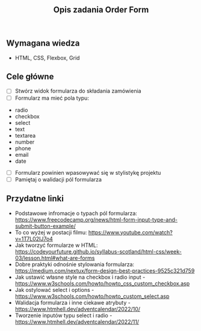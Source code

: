 <h2 align="center">Opis zadania Order Form </h2>

<br>

## Wymagana wiedza

- HTML, CSS, Flexbox, Grid

## Cele główne

- [ ] Stwórz widok formularza do składania zamówienia
- [ ] Formularz ma mieć pola typu:
- radio
- checkbox
- select
- text
- textarea
- number
- phone
- email
- date
- [ ] Formularz powinien wpasowywać się w stylistykę projektu
- [ ] Pamiętaj o walidacji pól formularza

## Przydatne linki

- Podstawowe infromacje o typach pól formularza: <https://www.freecodecamp.org/news/html-form-input-type-and-submit-button-example/>
- To co wyżej w postacji filmu: <https://www.youtube.com/watch?v=1T7L02IJ7o4>
- Jak tworzyć formularze w HTML: <https://codeyourfuture.github.io/syllabus-scotland/html-css/week-03/lesson.html#what-are-forms>
- Dobre praktyki odnośnie stylowania formularza: <https://medium.com/nextux/form-design-best-practices-9525c321d759>
- Jak ustawić własne style na checkbox i radio input - <https://www.w3schools.com/howto/howto_css_custom_checkbox.asp>
- Jak ostylować select i options - <https://www.w3schools.com/howto/howto_custom_select.asp>
- Walidacja formularza i inne ciekawe atrybuty - <https://www.htmhell.dev/adventcalendar/2022/10/>
- Tworzenie inputów typu select i radio - <https://www.htmhell.dev/adventcalendar/2022/11/>
